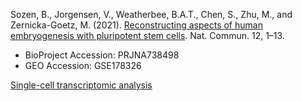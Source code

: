 Sozen, B., Jorgensen, V., Weatherbee, B.A.T., Chen, S., Zhu, M., and Zernicka-Goetz, M. (2021). [Reconstructing aspects of human embryogenesis with pluripotent stem cells](https://doi.org/10.1038/s41467-021-25853-4). Nat. Commun. 12, 1–13.

- BioProject Accession: PRJNA738498
- GEO Accession: GSE178326

[Single-cell transcriptomic analysis](https://htmlpreview.github.io/?https://github.com/jlduan/Replica/blob/master/s41467-021-25853-4/notebooks/analyze.html)

<br>
